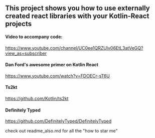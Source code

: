 ## This project shows you how to use externally created react libraries with your Kotlin-React projects

#### Video to accompany code:
https://www.youtube.com/channel/UC0ee1QRZUlv06EtL3atVeGQ?view_as=subscriber

#### Dan Ford's awesome primer on Kotlin React
https://www.youtube.com/watch?v=FDOECr-sT6U

#### Ts2kt
https://github.com/Kotlin/ts2kt

#### Definitely Typed
https://github.com/DefinitelyTyped/DefinitelyTyped


check out readme_also.md for all the "how to star me"